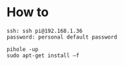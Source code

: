 # How to 

```
ssh: ssh pi@192.168.1.36
password: personal default password
```

```
pihole -up
sudo apt-get install –f
```
